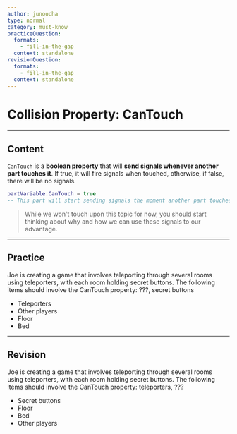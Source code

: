 ```yaml
---
author: junoocha
type: normal
category: must-know
practiceQuestion:
  formats:
    - fill-in-the-gap
  context: standalone
revisionQuestion:
  formats:
    - fill-in-the-gap
  context: standalone
---
```


# Collision Property: CanTouch

---

## Content

`CanTouch` is a **boolean property** that will **send signals whenever another part touches it**. If true, it will fire signals when touched, otherwise, if false, there will be no signals.

```lua
partVariable.CanTouch = true
-- This part will start sending signals the moment another part touches it.
```

> While we won't touch upon this topic for now, you should start thinking about why and how we can use these signals to our advantage.

---

## Practice
Joe is creating a game that involves teleporting through several rooms using teleporters, with each room holding secret buttons. The following items should involve the CanTouch property: ???, secret buttons

- Teleporters
- Other players
- Floor
- Bed

---

## Revision
Joe is creating a game that involves teleporting through several rooms using teleporters, with each room holding secret buttons. The following items should involve the CanTouch property: teleporters, ???

- Secret buttons
- Floor
- Bed
- Other players